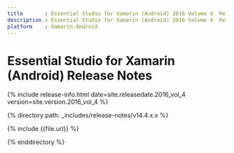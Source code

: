 ```yaml
---
title       : Essential Studio for Xamarin (Android) 2016 Volume 4  Release Notes
description : Essential Studio for Xamarin (Android) 2016 Volume 4  Release Notes
platform    : Xamarin.Android
---
```


# Essential Studio for Xamarin (Android) Release Notes

{% include release-info.html date=site.releasedate.2016_vol_4 version=site.version.2016_vol_4 %} 

{% directory path: _includes/release-notes/v14.4.x.x %}

{% include {{file.url}} %}

{% enddirectory %}